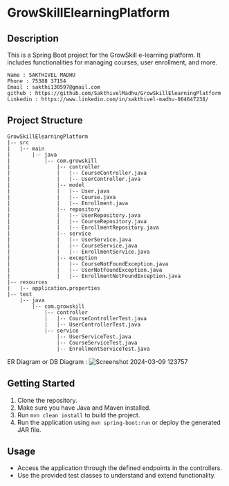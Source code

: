 # GrowSkillElearningPlatform

## Description
This is a Spring Boot project for the GrowSkill e-learning platform. It includes functionalities for managing courses, user enrollment, and more.



```
Name : SAKTHIVEL MADHU
Phone : 75388 37154
Email : sakthi130597@gmail.com
github : https://github.com/SakthivelMadhu/GrowSkillElearningPlatform
Linkedin : https://www.linkedin.com/in/sakthivel-madhu-864647238/
```
## Project Structure

```
GrowSkillElearningPlatform
|-- src
|   |-- main
|       |-- java
|           |-- com.growskill
|               |-- controller
|               |   |-- CourseController.java
|               |   |-- UserController.java
|               |-- model
|               |   |-- User.java
|               |   |-- Course.java
|               |   |-- Enrollment.java
|               |-- repository
|               |   |-- UserRepository.java
|               |   |-- CourseRepository.java
|               |   |-- EnrollmentRepository.java
|               |-- service
|               |   |-- UserService.java
|               |   |-- CourseService.java
|               |   |-- EnrollmentService.java
|               |-- exception
|               |   |-- CourseNotFoundException.java
|               |   |-- UserNotFoundException.java
|               |   |-- EnrollmentNotFoundException.java
|-- resources
|   |-- application.properties
|-- test
    |-- java
        |-- com.growskill
            |-- controller
            |   |-- CourseControllerTest.java
            |   |-- UserControllerTest.java
            |-- service
                |-- UserServiceTest.java
                |-- CourseServiceTest.java
                |-- EnrollmentServiceTest.java
```

ER Diagram or DB Diagram : ![Screenshot 2024-03-09 123757](https://github.com/SakthivelMadhu/GrowSkillElearningPlatform/assets/62326876/2ab74178-eca0-42aa-b342-6e6cd809b2eb)


## Getting Started
1. Clone the repository.
2. Make sure you have Java and Maven installed.
3. Run `mvn clean install` to build the project.
4. Run the application using `mvn spring-boot:run` or deploy the generated JAR file.

## Usage
- Access the application through the defined endpoints in the controllers.
- Use the provided test classes to understand and extend functionality.



